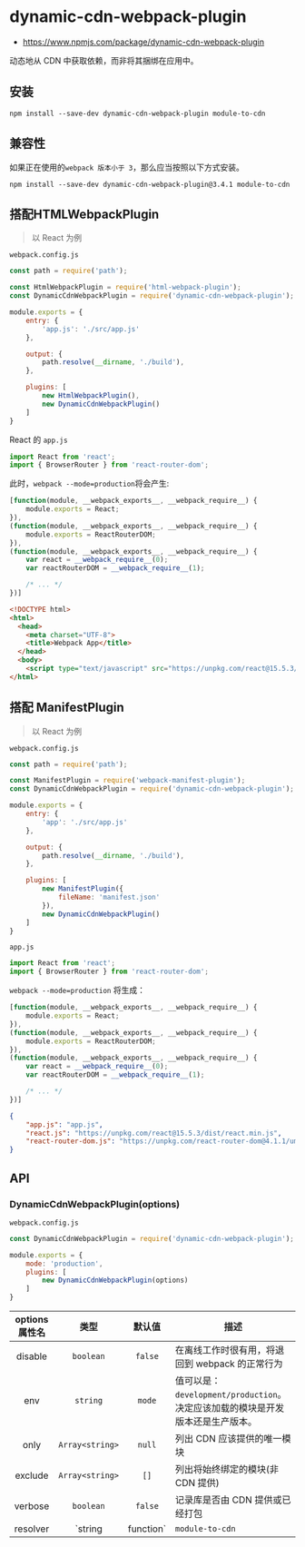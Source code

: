 # dynamic-cdn-webpack-plugin

- https://www.npmjs.com/package/dynamic-cdn-webpack-plugin

动态地从 CDN 中获取依赖，而非将其捆绑在应用中。

## 安装

```shell
npm install --save-dev dynamic-cdn-webpack-plugin module-to-cdn
```

## 兼容性

如果正在使用的`webpack 版本小于 3`，那么应当按照以下方式安装。

```shell
npm install --save-dev dynamic-cdn-webpack-plugin@3.4.1 module-to-cdn
```

## 搭配HTMLWebpackPlugin

> 以 React 为例

`webpack.config.js`

```js
const path = require('path');

const HtmlWebpackPlugin = require('html-webpack-plugin');
const DynamicCdnWebpackPlugin = require('dynamic-cdn-webpack-plugin');

module.exports = {
    entry: {
        'app.js': './src/app.js'
    },

    output: {
        path.resolve(__dirname, './build'),
    },

    plugins: [
        new HtmlWebpackPlugin(),
        new DynamicCdnWebpackPlugin()
    ]
}
```

React 的 `app.js`

```js
import React from 'react';
import { BrowserRouter } from 'react-router-dom';
```

此时，`webpack --mode=production`将会产生:

```js
[function(module, __webpack_exports__, __webpack_require__) {
    module.exports = React;
}),
(function(module, __webpack_exports__, __webpack_require__) {
    module.exports = ReactRouterDOM;
}),
(function(module, __webpack_exports__, __webpack_require__) {
    var react = __webpack_require__(0);
    var reactRouterDOM = __webpack_require__(1);

    /* ... */
})]
```

```html
<!DOCTYPE html>
<html>
  <head>
    <meta charset="UTF-8">
    <title>Webpack App</title>
  </head>
  <body>
    <script type="text/javascript" src="https://unpkg.com/react@15.5.3/dist/react.min.js"></script><script type="text/javascript" src="https://unpkg.com/react-router-dom@4.1.1/umd/react-router-dom.min.js"></script><script src="build/app.js"></script></body>
</html>
```

## 搭配 ManifestPlugin

> 以 React 为例

`webpack.config.js`

```js
const path = require('path');

const ManifestPlugin = require('webpack-manifest-plugin');
const DynamicCdnWebpackPlugin = require('dynamic-cdn-webpack-plugin');

module.exports = {
    entry: {
        'app': './src/app.js'
    },

    output: {
        path.resolve(__dirname, './build'),
    },

    plugins: [
        new ManifestPlugin({
            fileName: 'manifest.json'
        }),
        new DynamicCdnWebpackPlugin()
    ]
}
```

`app.js`

```js
import React from 'react';
import { BrowserRouter } from 'react-router-dom';
```

`webpack --mode=production` 将生成：

```js
[function(module, __webpack_exports__, __webpack_require__) {
    module.exports = React;
}),
(function(module, __webpack_exports__, __webpack_require__) {
    module.exports = ReactRouterDOM;
}),
(function(module, __webpack_exports__, __webpack_require__) {
    var react = __webpack_require__(0);
    var reactRouterDOM = __webpack_require__(1);

    /* ... */
})]
```

```json
{
    "app.js": "app.js",
    "react.js": "https://unpkg.com/react@15.5.3/dist/react.min.js",
    "react-router-dom.js": "https://unpkg.com/react-router-dom@4.1.1/umd/react-router-dom.min.js"
}
```

## API

### DynamicCdnWebpackPlugin(options)

`webpack.config.js`

```js
const DynamicCdnWebpackPlugin = require('dynamic-cdn-webpack-plugin');

module.exports = {
    mode: 'production',
    plugins: [
        new DynamicCdnWebpackPlugin(options)
    ]
}
```

| options属性名 | 类型 | 默认值 | 描述 |
|:----:|:----:|:----:|----|
| disable | `boolean` | `false` | 在离线工作时很有用，将退回到 webpack 的正常行为 |
| env | `string` | `mode` | 值可以是：`development/production`。决定应该加载的模块是开发版本还是生产版本。|
| only | `Array<string>` | `null` | 列出 CDN 应该提供的唯一模块 |
| exclude | `Array<string>` | `[]` | 列出将始终绑定的模块(非 CDN 提供) |
| verbose | `boolean` | `false` | 记录库是否由 CDN 提供或已经打包 |
| resolver | `string | function` | `module-to-cdn` | 允许您自定义模块解析器，可以是一个函数也可以是一个 npm 模块。解析器应该返回(或返回 Promise) 或带有关键字: `name`、`var`、`url`、`version` |
